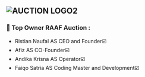 ## ![AUCTION LOGO2](https://user-images.githubusercontent.com/127395496/224732225-088eb557-9c57-42b7-88dd-5b1ed86789e1.JPG)


### 🔱 Top Owner RAAF Auction :
- Ristian Naufal AS CEO and Founder☑️
- Afiz AS CO-Founder☑️
- Andika Krisna AS Operator☑️
- Faiqo Satria AS Coding Master and Development☑️


<!--
**KrisnaAndika/KrisnaAndika** is a ✨ _special_ ✨ repository because its `README.md` (this file) appears on your GitHub profile.

Here are some ideas to get you started:

- 🔭 I’m currently working on ...
- 🌱 I’m currently learning ...
- 👯 I’m looking to collaborate on ...
- 🤔 I’m looking for help with ...
- 💬 Ask me about ...
- 📫 How to reach me: ...
- 😄 Pronouns: ...
- ⚡ Fun fact: ...
-->



